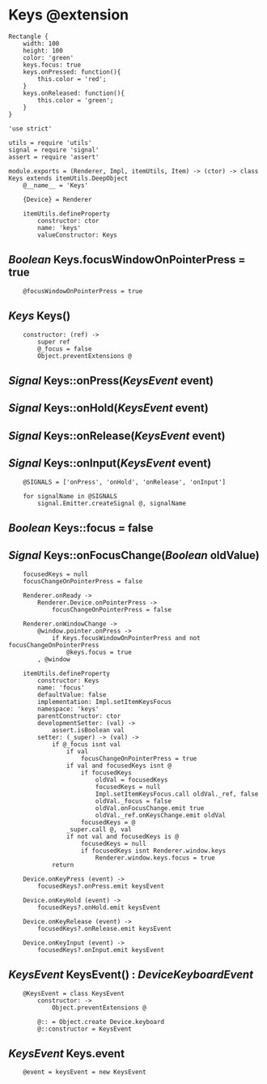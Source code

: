 Keys @extension
===============

```nml
Rectangle {
	width: 100
	height: 100
	color: 'green'
	keys.focus: true
	keys.onPressed: function(){
		this.color = 'red';
	}
	keys.onReleased: function(){
		this.color = 'green';
	}
}
```

	'use strict'

	utils = require 'utils'
	signal = require 'signal'
	assert = require 'assert'

	module.exports = (Renderer, Impl, itemUtils, Item) -> (ctor) -> class Keys extends itemUtils.DeepObject
		@__name__ = 'Keys'

		{Device} = Renderer

		itemUtils.defineProperty
			constructor: ctor
			name: 'keys'
			valueConstructor: Keys

*Boolean* Keys.focusWindowOnPointerPress = true
-----------------------------------------------

		@focusWindowOnPointerPress = true

*Keys* Keys()
-------------

		constructor: (ref) ->
			super ref
			@_focus = false
			Object.preventExtensions @

*Signal* Keys::onPress(*KeysEvent* event)
-----------------------------------------

*Signal* Keys::onHold(*KeysEvent* event)
----------------------------------------

*Signal* Keys::onRelease(*KeysEvent* event)
-------------------------------------------

*Signal* Keys::onInput(*KeysEvent* event)
-----------------------------------------

		@SIGNALS = ['onPress', 'onHold', 'onRelease', 'onInput']

		for signalName in @SIGNALS
			signal.Emitter.createSignal @, signalName

*Boolean* Keys::focus = false
-----------------------------

## *Signal* Keys::onFocusChange(*Boolean* oldValue)

		focusedKeys = null
		focusChangeOnPointerPress = false

		Renderer.onReady ->
			Renderer.Device.onPointerPress ->
				focusChangeOnPointerPress = false

		Renderer.onWindowChange ->
			@window.pointer.onPress ->
				if Keys.focusWindowOnPointerPress and not focusChangeOnPointerPress
					@keys.focus = true
			, @window

		itemUtils.defineProperty
			constructor: Keys
			name: 'focus'
			defaultValue: false
			implementation: Impl.setItemKeysFocus
			namespace: 'keys'
			parentConstructor: ctor
			developmentSetter: (val) ->
				assert.isBoolean val
			setter: (_super) -> (val) ->
				if @_focus isnt val
					if val
						focusChangeOnPointerPress = true
					if val and focusedKeys isnt @
						if focusedKeys
							oldVal = focusedKeys
							focusedKeys = null
							Impl.setItemKeysFocus.call oldVal._ref, false
							oldVal._focus = false
							oldVal.onFocusChange.emit true
							oldVal._ref.onKeysChange.emit oldVal
						focusedKeys = @
					_super.call @, val
					if not val and focusedKeys is @
						focusedKeys = null
						if focusedKeys isnt Renderer.window.keys
							Renderer.window.keys.focus = true
				return

		Device.onKeyPress (event) ->
			focusedKeys?.onPress.emit keysEvent

		Device.onKeyHold (event) ->
			focusedKeys?.onHold.emit keysEvent

		Device.onKeyRelease (event) ->
			focusedKeys?.onRelease.emit keysEvent

		Device.onKeyInput (event) ->
			focusedKeys?.onInput.emit keysEvent

*KeysEvent* KeysEvent() : *DeviceKeyboardEvent*
-----------------------------------------------

		@KeysEvent = class KeysEvent
			constructor: ->
				Object.preventExtensions @

			@:: = Object.create Device.keyboard
			@::constructor = KeysEvent

*KeysEvent* Keys.event
----------------------

		@event = keysEvent = new KeysEvent
